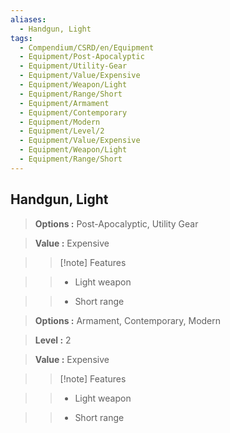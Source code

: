 ```yaml
---
aliases:
  - Handgun, Light
tags:
  - Compendium/CSRD/en/Equipment
  - Equipment/Post-Apocalyptic
  - Equipment/Utility-Gear
  - Equipment/Value/Expensive
  - Equipment/Weapon/Light
  - Equipment/Range/Short
  - Equipment/Armament
  - Equipment/Contemporary
  - Equipment/Modern
  - Equipment/Level/2
  - Equipment/Value/Expensive
  - Equipment/Weapon/Light
  - Equipment/Range/Short
---
```

    
      
## Handgun, Light      
      
>      
> **Options :** Post-Apocalyptic, Utility Gear      
> **Value :** Expensive      
>>[!note] Features      
>> - Light weapon      
>> - Short range      
      
>      
> **Options :** Armament, Contemporary, Modern      
> **Level :** 2      
> **Value :** Expensive      
>>[!note] Features      
>> - Light weapon      
>> - Short range